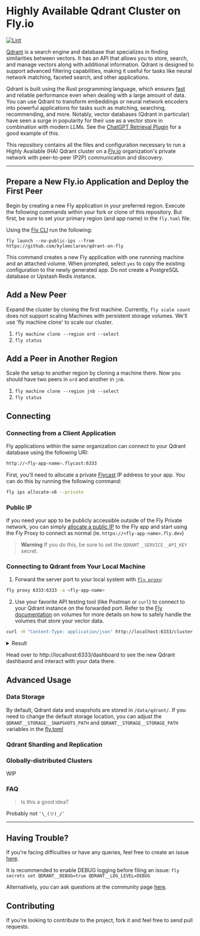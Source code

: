 # Highly Available Qdrant Cluster on Fly.io

[![Lint](https://github.com/kylemclaren/qdrant-on-fly/actions/workflows/lint.yml/badge.svg?branch=master)](https://github.com/kylemclaren/qdrant-on-fly/actions/workflows/lint.yml)

[Qdrant](https://qdrant.tech/) is a search engine and database that specializes in finding similarities between vectors. It has an API that allows you to store, search, and manage vectors along with additional information. Qdrant is designed to support advanced filtering capabilities, making it useful for tasks like neural network matching, faceted search, and other applications.

Qdrant is built using the Rust programming language, which ensures [fast](https://qdrant.tech/benchmarks/) and reliable performance even when dealing with a large amount of data. You can use Qdrant to transform embeddings or neural network encoders into powerful applications for tasks such as matching, searching, recommending, and more. Notably, vector databases (Qdrant in particular) have seen a surge in popularity for their use as a vector store in combination with modern LLMs. See the [ChatGPT Retrieval Plugin](https://github.com/openai/chatgpt-retrieval-plugin/) for a good example of this.

This repository contains all the files and configuration necessary to run a Highly Available (HA) Qdrant cluster on a [Fly.io](https://fly.io/) organization's private network with peer-to-peer (P2P) communication and discovery.

___

## Prepare a New Fly.io Application and Deploy the First Peer

Begin by creating a new Fly application in your preferred region. Execute the following commands within your fork or clone of this repository. But first, be sure to set your primary region (and app name) in the `fly.toml` file.

Using the [Fly CLI](https://fly.io/docs/flyctl/) run the following:

```
fly launch --no-public-ips --from https://github.com/kylemclaren/qdrant-on-fly
````

This command creates a new Fly application with one runnning machine and an attached volume. When prompted, select `yes` to copy the existing configuration to the newly generated app. Do not create a PostgreSQL database or Upstash Redis instance.

## Add a New Peer

Expand the cluster by cloning the first machine. Currently, `fly scale count` does not support scaling Machines with persistent storage volumes. We'll use 'fly machine clone' to scale our cluster.

1. `fly machine clone --region ord --select`
2. `fly status`

## Add a Peer in Another Region

Scale the setup to another region by cloning a machine there. Now you should have two peers in `ord` and another in `jnb`.

1. `fly machine clone --region jnb --select`
2. `fly status`

## Connecting

### Connecting from a Client Application

Fly applications within the same organization can connect to your Qdrant database using the following URI:

```sh
http://<fly-app-name>.flycast:6333
```

First, you'll need to allocate a private [Flycast](https://fly.io/docs/networking/private-networking/#flycast-private-fly-proxy-services) IP address to your app. You can do this by running the following command:

```sh
fly ips allocate-v6 --private
```

### Public IP

If you need your app to be publicly accessible outside of the Fly Private network, you can simply [allocate a public IP](https://fly.io/docs/reference/services/#shared-ipv4) to the Fly app and start using the Fly Proxy to connect as normal (ie. `https://<fly-app-name>.fly.dev`)

> **Warning**
> If you do this, be sure to set the `QDRANT__SERVICE__API_KEY` secret.

### Connecting to Qdrant from Your Local Machine

1. Forward the server port to your local system with [`fly proxy`](https://fly.io/docs/flyctl/proxy/):

```sh
fly proxy 6333:6333 -a <fly-app-name>
```

2. Use your favorite API testing tool (like Postman or `curl`) to connect to your Qdrant instance on the forwarded port. Refer to the [Fly documentation](https://fly.io/docs/reference/volumes/) on volumes for more details on how to safely handle the volumes that store your vector data.

```sh
curl -H "Content-Type: application/json" http://localhost:6333/cluster | jq
```
<details>
<summary>Result</summary>
<br>

```json
{
  "result": {
    "status": "enabled",
    "peer_id": 8961156852769025,
    "peers": {
      "8961156852769025": {
        "uri": "http://e286376be66286.vm.qdrant-6pn.internal:6335/"
      },
      "6238012613461344": {
        "uri": "http://568370dc75418e.vm.qdrant-6pn.internal:6335/"
      },
      "2504460418660966": {
        "uri": "http://148e722b75d789.vm.qdrant-6pn.internal:6335/"
      }
    },
    "raft_info": {
      "term": 1314,
      "commit": 3510,
      "pending_operations": 0,
      "leader": 8961156852769025,
      "role": "Leader",
      "is_voter": true
    },
    "consensus_thread_status": {
      "consensus_thread_status": "working",
      "last_update": "2023-06-20T22:23:48.543413978Z"
    },
    "message_send_failures": {}
  },
  "status": "ok",
  "time": 4.125e-05
}
```
</details>

Head over to http://localhost:6333/dashboard to see the new Qdrant dashbaord and interact with your data there.

## Advanced Usage

### Data Storage

By default, Qdrant data and snapshots are stored in `/data/qdrant/`. If you need to change the default storage location, you can adjust the `QDRANT__STORAGE__SNAPSHOTS_PATH` and `QDRANT__STORAGE__STORAGE_PATH` variables in the [fly.toml](./fly.toml)

### Qdrant Sharding and Replication

### Globally-distributed Clusters

WIP

### FAQ

>Is this a good idea?
 
Probably not `¯\_(ツ)_/¯`
___

## Having Trouble?

If you're facing difficulties or have any queries, feel free to create an issue [here](https://github.com/kylemclaren/qdrant-on-fly/issues).

It is recommended to enable DEBUG logging before filing an issue: `fly secrets set QDRANT__DEBUG=true QDRANT__LOG_LEVEL=DEBUG`

Alternatively, you can ask questions at the community page [here](https://community.fly.io/).

## Contributing

If you're looking to contribute to the project, fork it and feel free to send pull requests.
